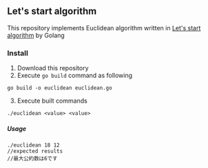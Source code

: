 ## Let's start algorithm


This repository implements Euclidean algorithm written in [Let's start algorithm](https://book.impress.co.jp/books/3201) by Golang


### Install

1. Download this repository
2. Execute `go build` command as following

```
go build -o euclidean euclidean.go
```

3. Execute built commands

```
./euclidean <value> <value>
```

##### Usage

```
./euclidean 18 12
//expected results
//最大公約数は6です
```